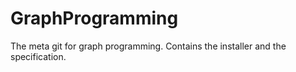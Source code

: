 # GraphProgramming
The meta git for graph programming. Contains the installer and the specification.
